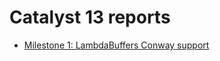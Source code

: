 # Catalyst 13 reports

- [Milestone 1: LambdaBuffers Conway support](catalyst13-reports/milestone-1.md)
